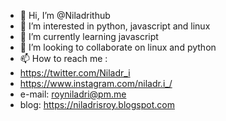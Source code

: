 - 👋 Hi, I’m @Niladrithub
- 👀 I’m interested in python, javascript and linux
- 🌱 I’m currently learning javascript 
- 💞️ I’m looking to collaborate on linux and python
- 📫 How to reach me : 
- https://twitter.com/Niladr_i
- https://www.instagram.com/niladr.i_/
- e-mail: royniladri@pm.me
- blog: https://niladrisroy.blogspot.com
<!--- 
Niladrithub/Niladrithub is a ✨ special ✨ repository because its `README.md` (this file) appears on your GitHub profile.
You can click the Preview link to take a look at your changes.
--->
